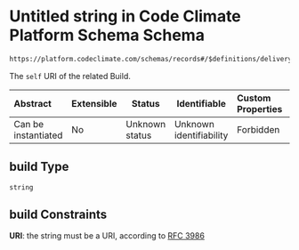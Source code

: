 # Untitled string in Code Climate Platform Schema Schema

```txt
https://platform.codeclimate.com/schemas/records#/$definitions/deliveryJob/properties/attributes/properties/build
```

The `self` URI of the related Build.


| Abstract            | Extensible | Status         | Identifiable            | Custom Properties | Additional Properties | Access Restrictions | Defined In                                            |
| :------------------ | ---------- | -------------- | ----------------------- | :---------------- | --------------------- | ------------------- | ----------------------------------------------------- |
| Can be instantiated | No         | Unknown status | Unknown identifiability | Forbidden         | Allowed               | none                | [records.json\*](records.json "open original schema") |

## build Type

`string`

## build Constraints

**URI**: the string must be a URI, according to [RFC 3986](https://tools.ietf.org/html/rfc4291 "check the specification")

